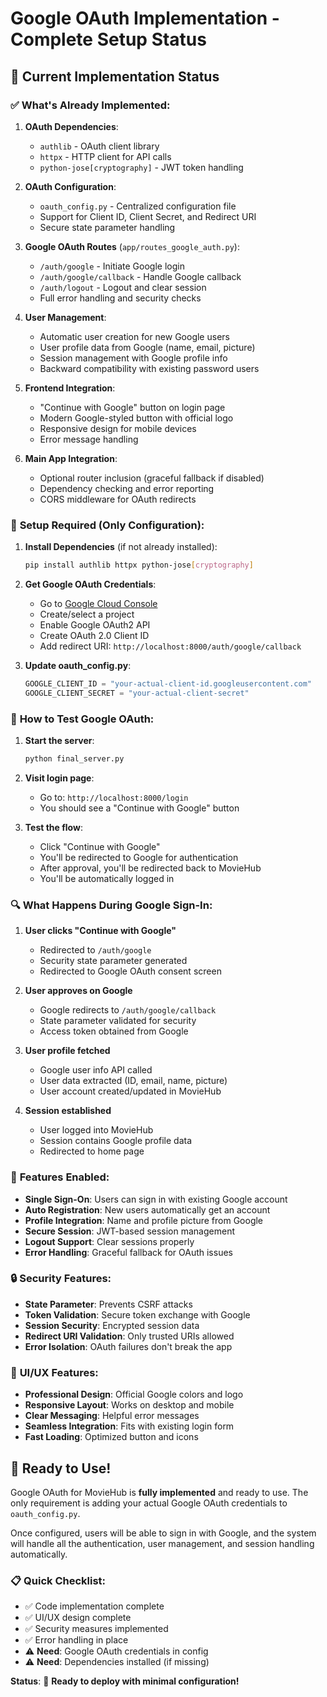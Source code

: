 # Google OAuth Implementation - Complete Setup Status

## 🎯 **Current Implementation Status**

### ✅ **What's Already Implemented:**

1. **OAuth Dependencies**: 
   - `authlib` - OAuth client library
   - `httpx` - HTTP client for API calls
   - `python-jose[cryptography]` - JWT token handling

2. **OAuth Configuration**:
   - `oauth_config.py` - Centralized configuration file
   - Support for Client ID, Client Secret, and Redirect URI
   - Secure state parameter handling

3. **Google OAuth Routes** (`app/routes_google_auth.py`):
   - `/auth/google` - Initiate Google login
   - `/auth/google/callback` - Handle Google callback
   - `/auth/logout` - Logout and clear session
   - Full error handling and security checks

4. **User Management**:
   - Automatic user creation for new Google users
   - User profile data from Google (name, email, picture)
   - Session management with Google profile info
   - Backward compatibility with existing password users

5. **Frontend Integration**:
   - "Continue with Google" button on login page
   - Modern Google-styled button with official logo
   - Responsive design for mobile devices
   - Error message handling

6. **Main App Integration**:
   - Optional router inclusion (graceful fallback if disabled)
   - Dependency checking and error reporting
   - CORS middleware for OAuth redirects

### 🔧 **Setup Required (Only Configuration):**

1. **Install Dependencies** (if not already installed):
   ```bash
   pip install authlib httpx python-jose[cryptography]
   ```

2. **Get Google OAuth Credentials**:
   - Go to [Google Cloud Console](https://console.cloud.google.com/)
   - Create/select a project
   - Enable Google OAuth2 API
   - Create OAuth 2.0 Client ID
   - Add redirect URI: `http://localhost:8000/auth/google/callback`

3. **Update oauth_config.py**:
   ```python
   GOOGLE_CLIENT_ID = "your-actual-client-id.googleusercontent.com"
   GOOGLE_CLIENT_SECRET = "your-actual-client-secret"
   ```

### 🚀 **How to Test Google OAuth:**

1. **Start the server**:
   ```bash
   python final_server.py
   ```

2. **Visit login page**:
   - Go to: `http://localhost:8000/login`
   - You should see a "Continue with Google" button

3. **Test the flow**:
   - Click "Continue with Google"
   - You'll be redirected to Google for authentication
   - After approval, you'll be redirected back to MovieHub
   - You'll be automatically logged in

### 🔍 **What Happens During Google Sign-In:**

1. **User clicks "Continue with Google"**
   - Redirected to `/auth/google`
   - Security state parameter generated
   - Redirected to Google OAuth consent screen

2. **User approves on Google**
   - Google redirects to `/auth/google/callback`
   - State parameter validated for security
   - Access token obtained from Google

3. **User profile fetched**
   - Google user info API called
   - User data extracted (ID, email, name, picture)
   - User account created/updated in MovieHub

4. **Session established**
   - User logged into MovieHub
   - Session contains Google profile data
   - Redirected to home page

### 📱 **Features Enabled:**

- **Single Sign-On**: Users can sign in with existing Google account
- **Auto Registration**: New users automatically get an account
- **Profile Integration**: Name and profile picture from Google
- **Secure Session**: JWT-based session management
- **Logout Support**: Clear sessions properly
- **Error Handling**: Graceful fallback for OAuth issues

### 🔒 **Security Features:**

- **State Parameter**: Prevents CSRF attacks
- **Token Validation**: Secure token exchange with Google
- **Session Security**: Encrypted session data
- **Redirect URI Validation**: Only trusted URIs allowed
- **Error Isolation**: OAuth failures don't break the app

### 🎨 **UI/UX Features:**

- **Professional Design**: Official Google colors and logo
- **Responsive Layout**: Works on desktop and mobile
- **Clear Messaging**: Helpful error messages
- **Seamless Integration**: Fits with existing login form
- **Fast Loading**: Optimized button and icons

## 🏁 **Ready to Use!**

Google OAuth for MovieHub is **fully implemented** and ready to use. The only requirement is adding your actual Google OAuth credentials to `oauth_config.py`. 

Once configured, users will be able to sign in with Google, and the system will handle all the authentication, user management, and session handling automatically.

### 📋 **Quick Checklist:**

- ✅ Code implementation complete
- ✅ UI/UX design complete  
- ✅ Security measures implemented
- ✅ Error handling in place
- ⚠️  **Need**: Google OAuth credentials in config
- ⚠️  **Need**: Dependencies installed (if missing)

**Status**: 🚀 **Ready to deploy with minimal configuration!**
